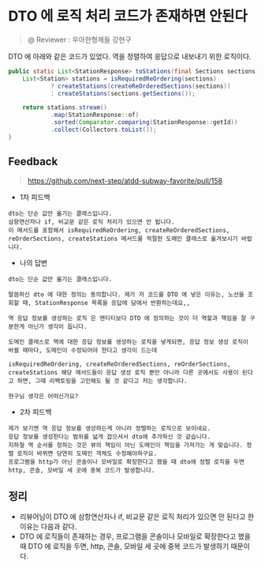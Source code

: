 # DTO 에 로직 처리 코드가 존재하면 안된다

> @ Reviewer : 우아한형제들 강현구

DTO 에 아래와 같은 코드가 있었다. 역을 정렬하여 응답으로 내보내기 위한 로직이다.

```java
public static List<StationResponse> toStations(final Sections sections) {
    List<Station> stations = isRequiredReOrdering(sections)
            ? createStations(createReOrderedSections(sections))
            : createStations(sections.getSections());

    return stations.stream()
            .map(StationResponse::of)
            .sorted(Comparator.comparing(StationResponse::getId))
            .collect(Collectors.toList());
}
```

## Feedback

> https://github.com/next-step/atdd-subway-favorite/pull/158

- 1차 피드백

```
dto는 단순 값만 옮기는 클래스입니다.
삼항연산자나 if, 비교문 같은 로직 처리가 있으면 안 됩니다.
이 메서드를 포함해서 isRequiredReOrdering, createReOrderedSections, reOrderSections, createStations 메서드를 적절한 도메인 클래스로 옮겨보시기 바랍니다.
```

- 나의 답변

```
dto는 단순 값만 옮기는 클래스입니다.

말씀하신 dto 에 대한 정의는 동의합니다. 제가 저 코드를 DTO 에 넣은 이유는, 노선을 조회할 때, StationResponse 목록을 응답에 담에서 반환하는데요,,

역 응답 정보를 생성하는 로직 은 엔티티보다 DTO 에 정의하는 것이 더 역할과 책임을 잘 구분한게 아닌가 생각이 듭니다.

도메인 클래스로 역에 대한 응답 정보를 생성하는 로직을 넣게되면, 응답 정보 생성 로직이 바뀔 때마다, 도메인이 수정되어야 한다고 생각이 드는데

isRequiredReOrdering, createReOrderedSections, reOrderSections, createStations 해당 메서드들이 응답 생성 로직 뿐만 아니라 다른 곳에서도 사용이 된다고 하면, 그때 리팩토링을 고민해도 될 것 같다고 저는 생각합니다.

현구님 생각은 어떠신가요?
```

- 2차 피드백

```
제가 보기엔 역 응답 정보를 생성하는게 아니라 정렬하는 로직으로 보이네요.
응답 정보를 생성한다는 범위를 넓게 잡으셔서 dto에 추가하신 것 같습니다.
지하철 역 순서를 정하는 것은 뷰의 책임이 아닌 도메인이 책임을 가져가는 게 맞습니다. 정렬 로직이 바뀌면 당연히 도메인 객체도 수정해야하구요.
프로그램을 http가 아닌 콘솔이나 모바일로 확장한다고 했을 때 dto에 정렬 로직을 두면 http, 콘솔, 모바일 세 곳에 중복 코드가 발생합니다.
```

## 정리

- 리뷰어님이 DTO 에 삼항연산자나 if, 비교문 같은 로직 처리가 있으면 안 된다고 한 이유는 다음과 같다.
- DTO 에 로직들이 존재하는 경우, 프로그램을 콘솔이나 모바일로 확장한다고 했을 때 DTO 에 로직을 두면, http, 콘솔, 모바일 세 곳에 중복 코드가 발생하기 때문이다.
